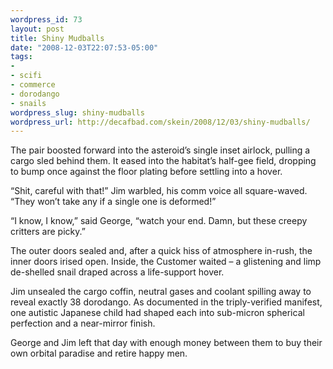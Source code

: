 ```yaml
--- 
wordpress_id: 73
layout: post
title: Shiny Mudballs
date: "2008-12-03T22:07:53-05:00"
tags: 
- 
- scifi
- commerce
- dorodango
- snails
wordpress_slug: shiny-mudballs
wordpress_url: http://decafbad.com/skein/2008/12/03/shiny-mudballs/
---
```



The pair boosted forward into the asteroid’s single inset airlock, pulling a cargo sled behind them. It eased into the habitat’s half-gee field, dropping to bump once against the floor plating before settling into a hover.

“Shit, careful with that!” Jim warbled, his comm voice all square-waved. “They won’t take any if a single one is deformed!”

“I know, I know,” said George, “watch your end. Damn, but these creepy critters are picky.”

The outer doors sealed and, after a quick hiss of atmosphere in-rush, the inner doors irised open. Inside, the Customer waited – a glistening and limp de-shelled snail draped across a life-support hover.

Jim unsealed the cargo coffin, neutral gases and coolant spilling away to reveal exactly 38 dorodango. As documented in the triply-verified manifest, one autistic Japanese child had shaped each into sub-micron spherical perfection and a near-mirror finish.

George and Jim left that day with enough money between them to buy their own orbital paradise and retire happy men.
